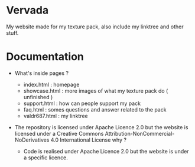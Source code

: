 # Vervada
My website made for my texture pack, also include my linktree and other stuff.

# Documentation

- What's inside pages ?
  - index.html : homepage
  - showcase.html : more images of what my texture pack do ( unfinished )
  - support.html : how can people support my pack
  - faq.html : somes questions and answer related to the pack
  - valdr687.html : my linktree

- The repository is licensed under Apache Licence 2.0 but the website is licensed under a Creative Commons Attribution-NonCommercial-NoDerivatives 4.0 International License why ?
  - Code is realised under Apache Licence 2.0 but the website is under a specific licence.


